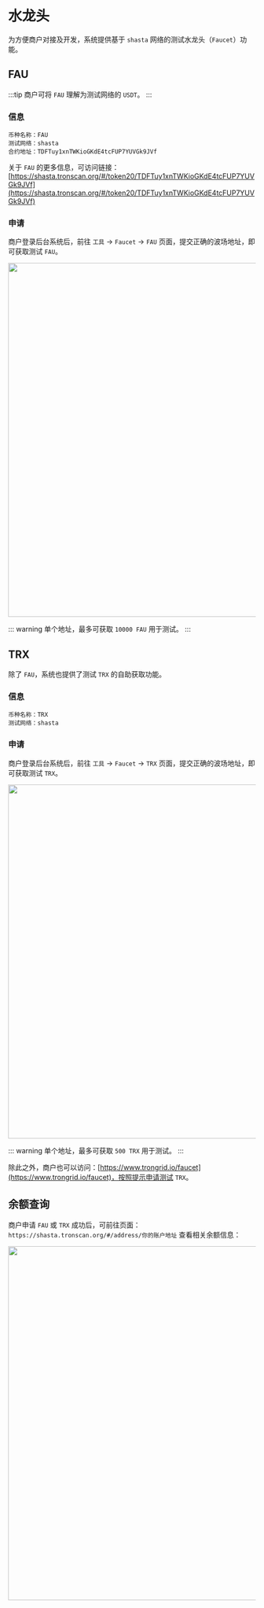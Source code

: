 # 水龙头

为方便商户对接及开发，系统提供基于 `shasta` 网络的测试水龙头（`Faucet`）功能。

## FAU

:::tip
商户可将 `FAU` 理解为测试网络的 `USDT`。
::: 

### 信息

```shell:no-line-numbers
币种名称：FAU
测试网络：shasta
合约地址：TDFTuy1xnTWKioGKdE4tcFUP7YUVGk9JVf
```

关于 `FAU` 的更多信息，可访问链接：[https://shasta.tronscan.org/#/token20/TDFTuy1xnTWKioGKdE4tcFUP7YUVGk9JVf](https://shasta.tronscan.org/#/token20/TDFTuy1xnTWKioGKdE4tcFUP7YUVGk9JVf)

### 申请

商户登录后台系统后，前往 `工具` -> `Faucet` -> `FAU` 页面，提交正确的波场地址，即可获取测试 `FAU`。

<img src="/images/faucet-fau.png" alt="" width="720"/>

::: warning
单个地址，最多可获取 `10000 FAU` 用于测试。
::: 

## TRX

除了 `FAU`，系统也提供了测试 `TRX` 的自助获取功能。

### 信息

```shell:no-line-numbers
币种名称：TRX
测试网络：shasta
```

### 申请

商户登录后台系统后，前往 `工具` -> `Faucet` -> `TRX` 页面，提交正确的波场地址，即可获取测试 `TRX`。

<img src="/images/faucet-trx.png" alt="" width="720"/>

::: warning
单个地址，最多可获取 `500 TRX` 用于测试。
::: 

除此之外，商户也可以访问：[https://www.trongrid.io/faucet](https://www.trongrid.io/faucet)，按照提示申请测试 `TRX`。

## 余额查询

商户申请 `FAU` 或 `TRX` 成功后，可前往页面：`https://shasta.tronscan.org/#/address/你的账户地址` 查看相关余额信息：

<img src="/images/faucet-balance.png" alt="" width="720"/>
